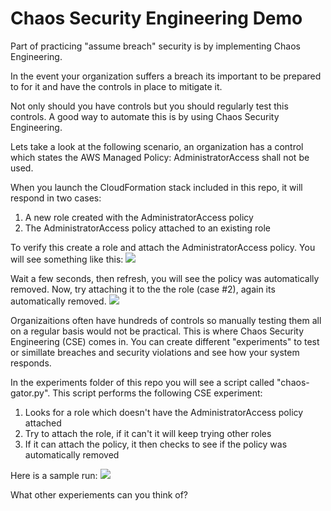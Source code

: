 # Chaos Security Engineering Demo

Part of practicing "assume breach" security is by implementing Chaos Engineering.  

In the event your organization suffers a breach its important to be prepared to for it and have the controls in place to mitigate it.

Not only should you have controls but you should regularly test this controls.  A good way to automate this is by using Chaos Security Engineering.

Lets take a look at the following scenario, an organization has a control which states the AWS Managed Policy: AdministratorAccess shall not be used.

When you launch the CloudFormation stack included in this repo, it will respond in two cases:
1. A new role created with the AdministratorAccess policy
1. The AdministratorAccess policy attached to an existing role

To verify this create a role and attach the AdministratorAccess policy.  You will see something like this:
![](https://i.postimg.cc/h4HDTz1t/admin-policy-attached.jpg)

Wait a few seconds, then refresh, you will see the policy was automatically removed.  Now, try attaching it to the the role (case #2), again its automatically removed.
![](https://i.postimg.cc/Bt9J0knK/admin-policy-removed.jpg)

Organizaitions often have hundreds of controls so manually testing them all on a regular basis would not be practical.  This is where Chaos Security Engineering (CSE) comes in.  You can create different "experiments" to test or simillate breaches and security violations and see how your system responds.

In the experiments folder of this repo you will see a script called "chaos-gator.py".  This script performs the following CSE experiment:
1. Looks for a role which doesn't have the AdministratorAccess policy attached
1. Try to attach the role, if it can't it will keep trying other roles
1. If it can attach the policy, it then checks to see if the policy was automatically removed

Here is a sample run:
![](https://i.postimg.cc/FHxkTgTZ/auto-remediation.jpg)

What other experiements can you think of?
